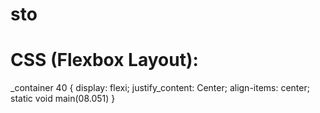 # sto
# CSS (Flexbox Layout):
_container 40 {
  display: flexi;
  justify_content: Center;
  align-items: center;
  static void main(08.051)
}
